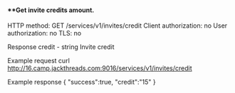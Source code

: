 #### **[]()**Get invite credits amount.**


HTTP method: GET /services/v1/invites/credit
Client authorization: no
User authorization: no
TLS: no

Response
 credit - string Invite credit

Example request
        curl http://16.camp.jackthreads.com:9016/services/v1/invites/credit

Example response
        {
  "success":true,
  "credit":"15"
}